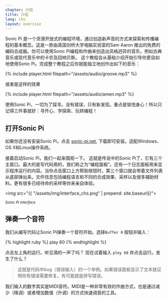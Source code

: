 ```yaml
---
chapter: 介绍
title: 介绍
lang: chs
layout: exercise
---
```


Sonic Pi 是一个资源开放式的编程环境，通过创造新声音的方式来探索和传播编程的基本概念。这是一款由英国剑桥大学电脑实验室的Sam Aaron 推出的免费的编码合成器。你可以使用Sonic Pi编程和作曲来创造出风格迥异的音乐，例如古典音乐或现代音乐中的卡农及回响贝斯。
这个教程会从基础介绍开始引导你更自如地使用Sonic Pi。完成整个教程之后你就能独立地创作出如下的音乐：


{% include player.html filepath="/assets/audio/groove.mp3" %}

或者是这样的效果

{% include player.html filepath="/assets/audio/amen.mp3" %}

使用Sonic Pi，一切为了探寻。没有错误，只有新发现。重点是愉悦身心！所以只记得三件事就好：寻开心、学探索、玩转编程！

## 打开Sonic Pi

如果你还没有安装Sonic Pi，点击 <a href="http://sonic-pi.net/">sonic-pi.net</a>, 下载即可安装。适配Windows、OS X和Linux操作系统。

接着启动Sonic Pi，我们一起来围观一下。
这就是传说中的Sonic Pi了，它有三个主窗口。最大的是写代码用的，我们称之为“编程面板”。还有一个日志面板用来显示程序运行的内容。当你点击窗口上方帮助按钮时，第三个窗口就会带着文件列表从底部弹出来。文件信息包括编程语言和不同的合成效果、采样以及很多辅助材料。更有很多已经待命的采样等你来亲自体验。


<img src="{{ "/assets/img/interface_chs.png" | prepend: site.baseurl}}">
<p class="center"><small><i>Sonic Pi interface</i></small></p>

## 弹奏一个音符

我们从编写代码让Sonic Pi弹奏一个音符开始。选择`Buffer 0` 按钮并输入：

{% highlight ruby %}
play 60
{% endhighlight %}

点击左上角的运行。听见滴的一声了吗？
现在试着输入
 `pley 60` 并点击运行。发生了什么？

> 这就是代码中bug（错误输入）的一个举例。如果错误面板显示了文本就证明你有错误需要修复。有可能就是拼写错误。


我们输入的数字其实是MIDI音符。MIDI是一种非常有效的作曲方式，也是通过减少（降调）或者增加数值（升调）的方式快速调音的工具。


